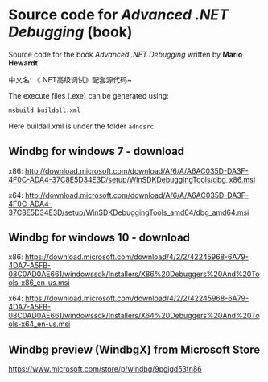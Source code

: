 # Source code for *Advanced .NET Debugging* (book)
Source code for the book *Advanced .NET Debugging* written by **Mario Hewardt**.

中文名: 《.NET高级调试》配套源代码~

The execute files (.exe) can be generated using:
```bash
msbuild buildall.xml
```

Here buildall.xml is under the folder `adndsrc`.

## Windbg for windows 7 - download
x86: <http://download.microsoft.com/download/A/6/A/A6AC035D-DA3F-4F0C-ADA4-37C8E5D34E3D/setup/WinSDKDebuggingTools/dbg_x86.msi>
 
x64: <http://download.microsoft.com/download/A/6/A/A6AC035D-DA3F-4F0C-ADA4-37C8E5D34E3D/setup/WinSDKDebuggingTools_amd64/dbg_amd64.msi>

## Windbg for windows 10 - download

x86: <https://download.microsoft.com/download/4/2/2/42245968-6A79-4DA7-A5FB-08C0AD0AE661/windowssdk/Installers/X86%20Debuggers%20And%20Tools-x86_en-us.msi>

x64: <https://download.microsoft.com/download/4/2/2/42245968-6A79-4DA7-A5FB-08C0AD0AE661/windowssdk/Installers/X64%20Debuggers%20And%20Tools-x64_en-us.msi>

## Windbg preview (WindbgX) from Microsoft Store
<https://www.microsoft.com/store/p/windbg/9pgjgd53tn86>
